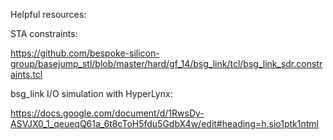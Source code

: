 Helpful resources:

STA constraints:

https://github.com/bespoke-silicon-group/basejump_stl/blob/master/hard/gf_14/bsg_link/tcl/bsg_link_sdr.constraints.tcl

bsg_link I/O simulation with HyperLynx:

https://docs.google.com/document/d/1RwsDy-ASVJX0_1_qeueqQ61a_6t8cToH5fdu5GdbX4w/edit#heading=h.sio1ptk1ntml
